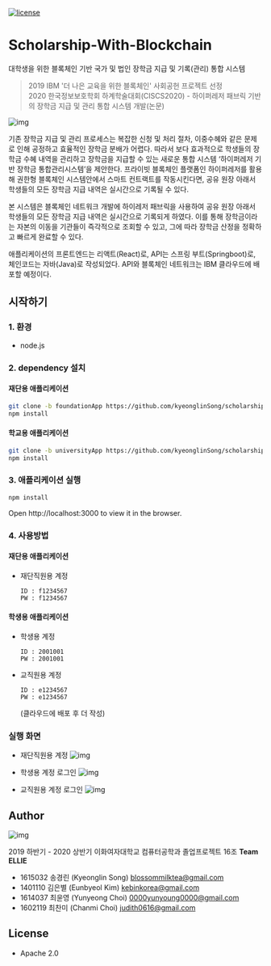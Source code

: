  [![license](https://img.shields.io/badge/license-Apache%202.0-red.svg)](https://www.apache.org/licenses/LICENSE-2.0)  
 
# Scholarship-With-Blockchain
대학생을 위한 블록체인 기반 국가 및 법인 장학금 지급 및 기록(관리) 통합 시스템  
  
> 2019 IBM '더 나은 교육을 위한 블록체인' 사회공헌 프로젝트 선정  
> 2020 한국정보보호학회 하계학술대회(CISCS2020) - 하이퍼레저 패브릭 기반의 장학금 지급 및 관리 통합 시스템 개발(논문)  




  
![img](https://blogfiles.pstatic.net/MjAyMDA1MDFfOTQg/MDAxNTg4MzEyOTg3Nzg3.2Aan0_ts2fc3J4j5vYQ9lSBIA1u3XkhX-WBGMYLTobgg.Me3WVxMpHi8epTPDHZjiSAm-tDEirf9jK5CHOREYE5gg.PNG.byeol0714/KakaoTalk_20200501_150104444.png)
  
 기존 장학금 지급 및 관리 프로세스는 복잡한 신청 및 처리 절차, 이중수혜와 같은 문제로 인해 공정하고 효율적인 장학금 분배가 어렵다. 따라서 보다 효과적으로 학생들의 장학금 수혜 내역을 관리하고 장학금을 지급할 수 있는 새로운 통합 시스템 ‘하이퍼레저 기반 장학금 통합관리시스템’을 제안한다. 프라이빗 블록체인 플랫폼인 하이퍼레저를 활용해 권한형 블록체인 시스템안에서 스마트 컨트랙트를 작동시킨다면, 공유 원장 아래서 학생들의 모든 장학금 지급 내역은 실시간으로 기록될 수 있다.

 본 시스템은 블록체인 네트워크 개발에 하이레저 패브릭을 사용하여 공유 원장 아래서 학생들의 모든 장학금 지급 내역은 실시간으로 기록되게 하였다. 이를 통해 장학금이라는 자본의 이동을 기관들이 즉각적으로 조회할 수 있고, 그에 따라 장학금 산정을 정확하고 빠르게 완료할 수 있다. 

 애플리케이션의 프론트엔드는 리액트(React)로, API는 스프링 부트(Springboot)로, 체인코드는 자바(Java)로 작성되었다. API와 블록체인 네트워크는 IBM 클라우드에 배포할 예정이다.
 
   
  
  

## 시작하기

### 1. 환경
- node.js
  
### 2. dependency 설치
#### 재단용 애플리케이션
```bash
git clone -b foundationApp https://github.com/kyeonglinSong/scholarship-with-blockchain.git
npm install
```
#### 학교용 애플리케이션
```bash
git clone -b universityApp https://github.com/kyeonglinSong/scholarship-with-blockchain.git
npm install
```

  
### 3. 애플리케이션 실행
```bash
npm install
``` 
  
Open http://localhost:3000 to view it in the browser.  
  
### 4. 사용방법

#### 재단용 애플리케이션

- 재단직원용 계정

  ```
  ID : f1234567
  PW : f1234567  
  ```

  

#### 학생용 애플리케이션

- 학생용 계정

  ```
  ID : 2001001 
  PW : 2001001  
  ```

- 교직원용 계정

  ```
  ID : e1234567
  PW : e1234567  
  ```
  
  (클라우드에 배포 후 더 작성)
  
### 실행 화면

- 재단직원용 계정
![img](https://postfiles.pstatic.net/MjAyMDA1MDFfMTM2/MDAxNTg4MzE0MjEyNDE3.gwUjP1VpE7szgp1w0KSdfxnHD2LVww30YeMoYVCitW0g.pWWCPkm6w5LDw-Q2PymFzxxpHh8je7l6LSKiVic2EDsg.PNG.byeol0714/Main_3.png?type=w966)
  
  
- 학생용 계정 로그인
![img](https://postfiles.pstatic.net/MjAyMDA1MDFfMTcz/MDAxNTg4MzE0MjEyMzY4.nqGwARMS6cGcfY3Bpey0elGELF35GDzFaUt0YdMpvOEg.s0hPqe-d4FPtBZIwSEcfp8ww0DL11THK3V1P-KHppGUg.PNG.byeol0714/Main_1.png?type=w966)
  
  
- 교직원용 계정 로그인
![img](https://postfiles.pstatic.net/MjAyMDA1MDFfMTAx/MDAxNTg4MzE0MjEyMzcz.wczAtfyCsb2pcyL-mx04xeZPK8VtaIiFqh26dJZdALUg.LJRX6dPZ4bR_76WGu6f3n-tI-3LDckHs2mi2xy6QUnYg.PNG.byeol0714/Main_2.png?type=w966)
  
  
  
## Author

![img](https://lh5.googleusercontent.com/qApbyW2FzEe_ww93kzEFdXhz6CXNZi6qDzUAeCKWL4ymyjTdBl7p_inMRz629yg3vJzMy6iYdvLbLT1GIFOWOVEFmFnHzzHKADz2pMsOv2NHm15qREFceEaaHMhnIR-KusKnHdAHrg)



2019 하반기 - 2020 상반기 이화여자대학교 컴퓨터공학과 졸업프로젝트 16조 **Team ELLIE**

- 1615032 송경린 (Kyeonglin Song) blossommilktea@gmail.com
- 1401110 김은별 (Eunbyeol Kim) kebinkorea@gmail.com
- 1614037 최윤영 (Yunyeong Choi) 0000yunyoung0000@gmail.com  
- 1602119 최찬미 (Chanmi Choi) judith0616@gmail.com


## License

- Apache 2.0 
  
